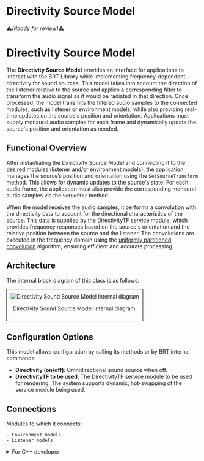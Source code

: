 # Directivity Source Model  

:warning:*(Ready for review)*:warning:

# Directivity Source Model  

The **Directivity Source Model** provides an interface for applications to interact with the BRT Library while implementing frequency-dependent directivity for sound sources. This model takes into account the direction of the listener relative to the source and applies a corresponding filter to transform the audio signal as it would be radiated in that direction. Once processed, the model transmits the filtered audio samples to the connected modules, such as listener or environment models, while also providing real-time updates on the source's position and orientation. Applications must supply monaural audio samples for each frame and dynamically update the source's position and orientation as needed.  

## Functional Overview  

After instantiating the Directivity Source Model and connecting it to the desired modules (listener and/or environment models), the application manages the source’s position and orientation using the `SetSourceTransform` method. This allows for dynamic updates to the source's state. For each audio frame, the application must also provide the corresponding monaural audio samples via the `SetBuffer` method.

When the model receives the audio samples, it performs a convolution with the directivity data to account for the directional characteristics of the source. This data is supplied by the [DirectivityTF service module](../service-modules/service-directivity-tf.md), which provides frequency responses based on the source's orientation and the relative position between the source and the listener. The convolutions are executed in the frequency domain using the [uniformly partitioned convolution](../common/uniform-partitioned-convolution.md) algorithm, ensuring efficient and accurate processing.  


## Architecture

The internal block diagram of this class is as follows:
<div style="border: 1px solid #000; padding: 10px; display: inline-block;">
    <img src="/BRT-Documentation/assets/sysmldiagrams/none.png" alt="Directivity Sound Source Model Internal diagram" style="display: block; margin: 0 auto;">
    <p style="text-align: center;">Directivity Sound Source Model Internal diagram.</p>
</div>

## Configuration Options

This model allows configuration by calling its methods or by BRT internal commands:

- **Directivity (on/off)**: Omnidirectional sound source when off.
- **DirectivityTF to be used**: The DirectivityTF service module to be used for rendering. The system supports dynamic, hot-swapping of the service module being used.

## Connections

Modules to which it connects:

    - Environment models
    - Listener models    

<details>
<summary>For C++ developer</summary>

<ul>
<li><strong>File</strong>: /include/SourceModels/SourceDirectivityModel.hpp</li>
<li><strong>Class name</strong>: CSourceDirectivityModel</li>
<li><strong>Inheritance</strong>: CSourceModelBase</li>
<li><strong>Namespace</strong>: BRTSourceModel</li>
</ul> 

<h2>Class inheritance diagram</h2>
<div style="border: 1px solid #000; padding: 10px; display: inline-block;">
    <img src="/BRT-Documentation/assets/sysmldiagrams/none.png" alt="Free field Model Internal diagram" style="display: block; margin: 0 auto;">
    <p style="text-align: center;">Free field Model Internal diagram.</p>
</div>
<br>

<h2>How to instantiate</h2>

```cpp
// Assuming that the ID of this environment model is contained in _environmentID.
brtManager.BeginSetup();
std::shared_ptr<BRTSourceModel::CSourceDirectivityModel> brtSoundSource = brtManager->CreateSoundSource<BRTSourceModel::CSourceDirectivityModel>(soundSourceID);
brtManager.EndSetup();
if (brtSoundSource == nullptr) {
	// error	
}
```
<h2>How to connect</h2>
Connect it to a listener model.

```cpp
// Assuming that the soundSource could be a ID(string) or a std::shared_ptr<BRTSourceModel::CSourceModelBase>;
std::shared_ptr<BRTListenerModel::CListenerModelBase> listenerModel = brtManager->GetListenerModel<BRTListenerModel::CListenerModelBase>(_listenerModelID);
if (listenerModel != nullptr) {			
	bool control = listenerModel->ConnectSoundSource(soundSource);
}
```

Connect it to a environment model.
```cpp
// Assuming that the ID of this source model is contained in _sourceID and 
// that the ID of this environment is contained in _environmentModelID.
std::shared_ptr<BRTEnvironmentModel::CEnviromentModelBase> environmentModel = brtManager->GetEnvironmentModel<BRTEnvironmentModel::CEnviromentModelBase>(_environmentModelID);
if (environmentModel != nullptr) {			
	bool control = environmentModel->ConnectSoundSource(_sourceID);
}
```


<h2>Public methods</h2>

```cpp

void SetBuffer(const CMonoBuffer<float>& _buffer)
CMonoBuffer<float> GetBuffer()

void SetSourceTransform(Common::CTransform _transform)
const Common::CTransform& GetSourceTransform() const

std::string GetID()

TSourceType GetSourceType()

bool SetDirectivityTF(std::shared_ptr< BRTServices::CDirectivityTF > _sourceDirectivityTF) override
std::shared_ptr<BRTServices::CDirectivityTF> GetDirectivityTF() override
void RemoveDirectivityTF() override

void SetDirectivityEnable(bool _enabled) override

```


</details>